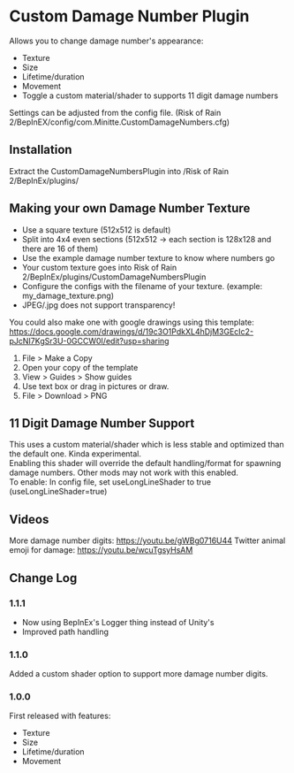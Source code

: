 # Custom Damage Number Plugin

Allows you to change damage number's appearance:
- Texture
- Size
- Lifetime/duration
- Movement
- Toggle a custom material/shader to supports 11 digit damage numbers

Settings can be adjusted from the config file. (Risk of Rain 2/BepInEX/config/com.Minitte.CustomDamageNumbers.cfg)

## Installation
Extract the CustomDamageNumbersPlugin into /Risk of Rain 2/BepInEx/plugins/

## Making your own Damage Number Texture
- Use a square texture (512x512 is default)
- Split into 4x4 even sections (512x512 -> each section is 128x128 and there are 16 of them)
- Use the example damage number texture to know where numbers go
- Your custom texture goes into Risk of Rain 2/BepInEx/plugins/CustomDamageNumbersPlugin
- Configure the configs with the filename of your texture. (example: my_damage_texture.png)
- JPEG/.jpg does not support transparency!

You could also make one with google drawings using this template:
https://docs.google.com/drawings/d/19c3O1PdkXL4hDjM3GEcIc2-pJcNI7KgSr3U-0GCCW0I/edit?usp=sharing
1. File > Make a Copy
2. Open your copy of the template
3. View > Guides > Show guides
4. Use text box or drag in pictures or draw.
5. File > Download > PNG

## 11 Digit Damage Number Support
This uses a custom material/shader which is less stable and optimized than the default one. Kinda experimental.<br/>
Enabling this shader will override the default handling/format for spawning damage numbers. Other mods may not work with this enabled.<br/>
To enable: In config file, set useLongLineShader to true (useLongLineShader=true)

## Videos
More damage number digits: https://youtu.be/gWBg0716U44
Twitter animal emoji for damage: https://youtu.be/wcuTgsyHsAM

## Change Log
### 1.1.1
- Now using BepInEx's Logger thing instead of Unity's
- Improved path handling

### 1.1.0
Added a custom shader option to support more damage number digits.

### 1.0.0
First released with features:
- Texture
- Size
- Lifetime/duration
- Movement

